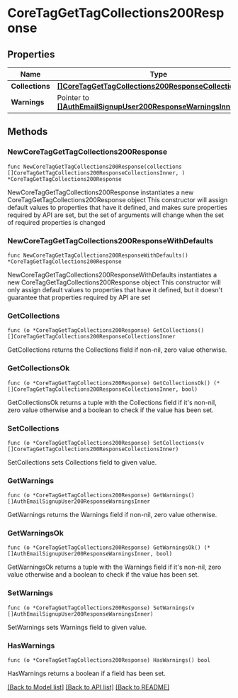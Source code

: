 # CoreTagGetTagCollections200Response

## Properties

Name | Type | Description | Notes
------------ | ------------- | ------------- | -------------
**Collections** | [**[]CoreTagGetTagCollections200ResponseCollectionsInner**](CoreTagGetTagCollections200ResponseCollectionsInner.md) |  | 
**Warnings** | Pointer to [**[]AuthEmailSignupUser200ResponseWarningsInner**](AuthEmailSignupUser200ResponseWarningsInner.md) |  | [optional] 

## Methods

### NewCoreTagGetTagCollections200Response

`func NewCoreTagGetTagCollections200Response(collections []CoreTagGetTagCollections200ResponseCollectionsInner, ) *CoreTagGetTagCollections200Response`

NewCoreTagGetTagCollections200Response instantiates a new CoreTagGetTagCollections200Response object
This constructor will assign default values to properties that have it defined,
and makes sure properties required by API are set, but the set of arguments
will change when the set of required properties is changed

### NewCoreTagGetTagCollections200ResponseWithDefaults

`func NewCoreTagGetTagCollections200ResponseWithDefaults() *CoreTagGetTagCollections200Response`

NewCoreTagGetTagCollections200ResponseWithDefaults instantiates a new CoreTagGetTagCollections200Response object
This constructor will only assign default values to properties that have it defined,
but it doesn't guarantee that properties required by API are set

### GetCollections

`func (o *CoreTagGetTagCollections200Response) GetCollections() []CoreTagGetTagCollections200ResponseCollectionsInner`

GetCollections returns the Collections field if non-nil, zero value otherwise.

### GetCollectionsOk

`func (o *CoreTagGetTagCollections200Response) GetCollectionsOk() (*[]CoreTagGetTagCollections200ResponseCollectionsInner, bool)`

GetCollectionsOk returns a tuple with the Collections field if it's non-nil, zero value otherwise
and a boolean to check if the value has been set.

### SetCollections

`func (o *CoreTagGetTagCollections200Response) SetCollections(v []CoreTagGetTagCollections200ResponseCollectionsInner)`

SetCollections sets Collections field to given value.


### GetWarnings

`func (o *CoreTagGetTagCollections200Response) GetWarnings() []AuthEmailSignupUser200ResponseWarningsInner`

GetWarnings returns the Warnings field if non-nil, zero value otherwise.

### GetWarningsOk

`func (o *CoreTagGetTagCollections200Response) GetWarningsOk() (*[]AuthEmailSignupUser200ResponseWarningsInner, bool)`

GetWarningsOk returns a tuple with the Warnings field if it's non-nil, zero value otherwise
and a boolean to check if the value has been set.

### SetWarnings

`func (o *CoreTagGetTagCollections200Response) SetWarnings(v []AuthEmailSignupUser200ResponseWarningsInner)`

SetWarnings sets Warnings field to given value.

### HasWarnings

`func (o *CoreTagGetTagCollections200Response) HasWarnings() bool`

HasWarnings returns a boolean if a field has been set.


[[Back to Model list]](../README.md#documentation-for-models) [[Back to API list]](../README.md#documentation-for-api-endpoints) [[Back to README]](../README.md)



